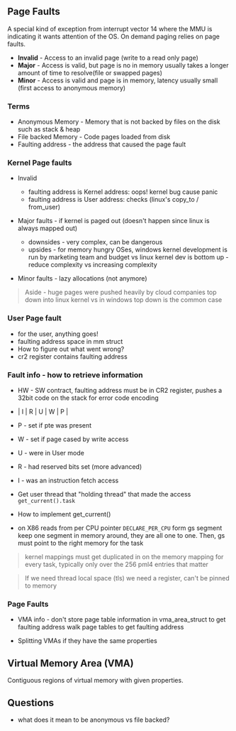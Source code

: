 ## Page Faults
A special kind of exception from interrupt vector 14 where the MMU is indicating it wants attention of the OS. On demand paging relies on page faults. 

* **Invalid** - Access to an invalid page (write to a read only page)
* **Major** - Access is valid, but page is no in memory usually takes a longer amount of time to resolve(file or swapped pages) 
* **Minor** - Access is valid and page is in memory, latency usually small (first access to anonymous memory)

### Terms
* Anonymous Memory - Memory that is not backed by files on the disk such as stack & heap
* File backed Memory - Code pages loaded from disk
* Faulting address - the address that caused the page fault 

### Kernel Page faults
* Invalid
    * faulting address is Kernel address: oops! kernel bug cause panic 
    * faulting address is User address: checks (linux's copy_to / from_user)
* Major faults - if kernel is paged out (doesn't happen since linux is always mapped out)
    * downsides - very complex, can be dangerous
    * upsides - for memory hungry OSes, windows kernel development is run by marketing team and budget vs linux kernel dev is bottom up - reduce complexity vs increasing complexity

* Minor faults - lazy allocations (not anymore)

> Aside - huge pages were pushed heavily by cloud companies top down into linux kernel vs in windows top down is the common case

### User Page fault
* for the user, anything goes!
* faulting address space in mm struct
* How to figure out what went wrong?
* cr2 register contains faulting address


### Fault info - how to retrieve information
* HW - SW contract, faulting address must be in CR2 register, pushes a 32bit code on the stack for error code encoding
* | I | R | U | W | P |
* P - set if pte was present
* W - set if page cased by write access
* U - were in User mode
* R - had reserved bits set (more advanced)
* I - was an instruction fetch access

* Get user thread that "holding thread" that made the access `get_current().task`
* How to implement get_current()
* on X86 reads from per CPU pointer `DECLARE_PER_CPU` form gs segment keep one segment in memory around, they are all one to one. Then, gs must point to the right memory for the task

> kernel mappings must get duplicated in on the memory mapping for every task, typically only over the 256 pml4 entries that matter

> If we need thread local space (tls) we need a register, can't be pinned to memory 


### Page Faults
* VMA info - don't store page table information in vma_area_struct to get faulting address walk page tables to get faulting address 

* Splitting VMAs if they have the same properties 

## Virtual Memory Area (VMA)
Contiguous regions of virtual memory with given properties.



## Questions
* what does it mean to be anonymous vs file backed?

